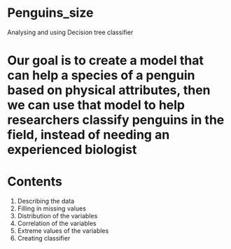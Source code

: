 # Penguins_size
Analysing and using Decision tree classifier
# Our goal is to create a model that can help a species of a penguin based on physical attributes, then we can use that model to help researchers classify penguins in the field, instead of needing an experienced biologist
# Contents
1. Describing the data
2. Filling in missing values
3. Distribution of the variables
4. Correlation of the variables
5. Extreme values of the variables
6. Creating classifier

